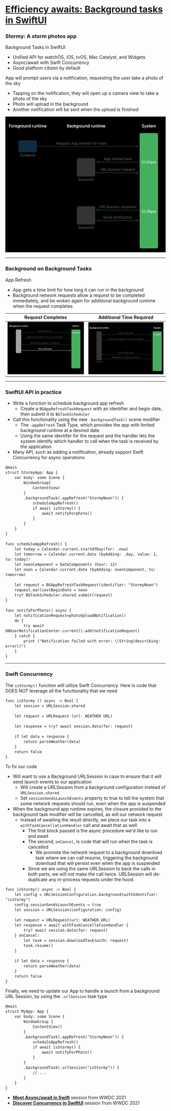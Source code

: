 # [**Efficiency awaits: Background tasks in SwiftUI**](https://developer.apple.com/videos/play/wwdc2022/10142/)

### **Stormy: A storm photos app**

Background Tasks in SwiftUI

* Unified API for watchOS, iOS, tvOS, Mac Catalyst, and Widgets
* Async/await with Swift Concurrency
* Good platform citizen by default

App will prompt users via a notification, requesting the user take a photo of the sky

* Tapping on the notification, they will open up a camera view to take a photo of the sky
* Photo will upload in the background
* Another notification will be sent when the upload is finished

![](images/efficiency/runtime.png)

---

### **Background on Background Tasks**

App Refresh

* App gets a time limit for how long it can run in the background
* Background network requests allow a request to be completed immediately, and be woken again for additional background runtime when the request completes

Request Completes | Additional Time Required
----------------- | ------------------------
![](images/efficiency/refresh.png) | ![](images/efficiency/refresh2.png)

---

### **SwiftUI API in practice**

* Write a function to schedule background app refresh
	* Create a `BGAppRefreshTaskRequest` with an identifier and begin date, then submit it to `BGTaskScheduler`
* Call this functionality using the new `.backgroundTask()` scene modifier
	* The `.appRefresh` Task Type, which provides the app with limited background runtime at a desired date
	* Using the same identifer for the request and the handler lets the system identify which handler to call when the task is received by the application
* Many API, such as adding a notification, already support Swift Concurrency for async operations

```
@main
struct StormyApp: App {
	var body: some Scene {
		WindowGroup{
			ContentView)
		}
		.backgroundTask(.appRefresh("StormyNoon")) {
			scheduleAppRefresh()
			if await isStormy() {
				await notifyForphoto()
			}
		}
	}
}

func scheduleAppRefresh() {
	let today = Calendar.current.startOfDay(for: .now)
	let tomorrow = Calendar.current.date (byAdding: .day, value: 1, to: today)!
	let noonComponent = DateComponents (hour: 12)
	let noon = Calendar.current.date (byAdding: noonComponent, to: tomorrow)

	let request = BGAppRefreshTaskRequest(identifier: "StormyNoon")
	request.earliestBeginDate = noon
	try? BGTaskScheduler.shared.submit(request)
}

func notifyForPhoto() async {
	let notificationRequest=photoUploadNotification()
	do {
		try await UNUserNotificationCenter.current().add(notificationRequest)
	} catch {
		print ("Notification failed with error: \(String(describing: error))")
	}
}
```

---

### **Swift Concurrency**

The `isStormy()` function will utilize Swift Concurrency. Here is code that DOES NOT leverage all the functionality that we need

```
func isStormy () async -> Bool {
	let session = URLSession.shared
	
	let request = URLRequest (url: WEATHER URL)
	
	let response = try? await session.data(for: request)

	if let data = response {
		return parseWeather(data)
	}
	return false
}
```

To fix our code

* Will want to use a Background URLSession in case to ensure that it will send launch events to our application
	* Will create a URLSession from a background configuration instead of `URLSession.shared`
	* Set `sessionSendsLaunchEvents` property to true to tell the system that some network requests should run, even when the app is suspended
* When the background app runtime expires, the closure provided to the background task modifier will be cancelled, as will our network request
	* Instead of awaiting the result directly, we place our task into a `withTaskCancellationHandler` call and await that as well
		* The first block passed is the async procedure we'd like to run and await
		* The second, `onCancel`, is code that will run when the task is cancelled
			* We promote the network request to a background download task where we can call resume, triggering the background download that will persist even when the app is suspended
		* Since we are using the same URLSession to back the calls in both parts, we will not make the call twice. URLSession will de-duplicate any in-process requests under the hood.

```
func isStormy() async -> Bool {
	let config = URLSessionConfiguration.background(withIdentifier: "isStormy")
	config.sessionSendsLaunchEvents = true
	let session = URLSession(configuration: config)
	
	let request = URLRequest(url: WEATHER_URL)
	let response = await withTaskCancellationHandler {
		try? await session.data(for: request)
	} onCancel:
		let task = session.downloadTask(with: request)
		task.resume()
	}
	
	if let data = response {
		return parseWeather(data)
	}
	return false
}
```

Finally, we need to update our App to handle a launch from a background URL Session, by using the `.urlSession` task type

```
@main
struct MyApp: App {
	var body: some Scene {
		WindowGroup {
			ContentView()
		}
		.backgroundTask(.appRefresh("StormyNoon")) {
			scheduleAppRefresh()
			if await isStormy() {
				await notifyForPhoto()
			}
		}
		.backgroundTask(.urlSession("isStormy")) {
			// ...
		}
	}
}
```

* [**Meet Async/await in Swift**](https://developer.apple.com/videos/play/wwdc2021/10132) session from WWDC 2021
* [**Discover Concurrency in SwiftUI**](https://developer.apple.com/videos/play/wwdc2021/10019/) session from WWDC 2021